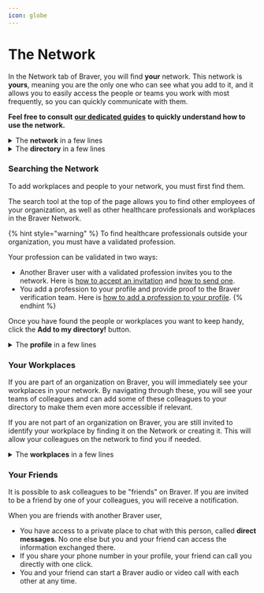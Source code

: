 ```yaml
---
icon: globe
---
```


# The Network

In the Network tab of Braver, you will find **your** network. This network is **yours**, meaning you are the only one who can see what you add to it, and it allows you to easily access the people or teams you work with most frequently, so you can quickly communicate with them.

**Feel free to consult** [**our dedicated guides**](https://support.braver.net/guides/for-healthcare-workers/reseau) **to quickly understand how to use the network.**

<details>

<summary>The <strong>network</strong> in a few lines</summary>

* Braver allows healthcare professionals to collaborate with all the actors surrounding their patients, whether they work in the same organization or not. Braver enables validated healthcare professionals to find other healthcare professionals working in different organizations: this is called the **Braver Network**.
* The **Internal Network** includes all members of the same organization who exchange on Braver. For example, by clicking on a workplace, you can see all the members of the internal network of a healthcare establishment.

</details>

<details>

<summary>The <strong>directory</strong> in a few lines</summary>

* In the Network tab of Braver, you can find all members of the internal or external network of your workplace in the search bar.
* If you frequently communicate with a healthcare professional, it is a good practice to add them to your directory. Adding them to discussion threads will be faster as they will be suggested immediately.
* When you add a professional to your directory, they are not notified.
  * Here is [how to add people to your directory](https://support.braver.net/guides/for-healthcare-workers/reseau/ajouter-un-contact-a-votre-bottin). Adding workplaces works the same way.
* If you invite a colleague to be a **friend**, they will also be added to your directory immediately and will be notified of this request.

</details>

### Searching the Network

To add workplaces and people to your network, you must first find them.

The search tool at the top of the page allows you to find other employees of your organization, as well as other healthcare professionals and workplaces in the Braver Network.

{% hint style="warning" %}
To find healthcare professionals outside your organization, you must have a validated profession.

Your profession can be validated in two ways:

* Another Braver user with a validated profession invites you to the network. Here is [how to accept an invitation](https://support.braver.net/guides/for-healthcare-workers/creation-de-compte/accepter-une-invitation) and [how to send one](https://support.braver.net/guides/for-healthcare-workers/reseau/inviter-un-professionnel-de-la-sante-a-rejoindre-le-reseau-braver).
* You add a profession to your profile and provide proof to the Braver verification team. Here is [how to add a profession to your profile](https://support.braver.net/guides/for-healthcare-workers/gestion-du-profil/ajouter-sa-profession).
{% endhint %}

Once you have found the people or workplaces you want to keep handy, click the **Add to my directory!** button.

<details>

<summary>The <strong>profile</strong> in a few lines</summary>

* When a colleague finds you in the Braver directory or clicks on your name in a care channel, they can view your profile.
* Your profile includes your photograph, a space to describe yourself, your profession, and your workplace(s).
* It allows you to ensure that you are talking to the right person and to learn more about them.

</details>

### Your Workplaces

If you are part of an organization on Braver, you will immediately see your workplaces in your network. By navigating through these, you will see your teams of colleagues and can add some of these colleagues to your directory to make them even more accessible if relevant.

If you are not part of an organization on Braver, you are still invited to identify your workplace by finding it on the Network or creating it. This will allow your colleagues on the network to find you if needed.

<details>

<summary>The <strong>workplaces</strong> in a few lines</summary>

* A workplace groups healthcare professionals who work together in a practice location (e.g., a private clinic, a pharmacy, a hospital center, etc.).
* A healthcare organization can gather multiple workplaces.

</details>

### Your Friends

It is possible to ask colleagues to be "friends" on Braver. If you are invited to be a friend by one of your colleagues, you will receive a notification.

When you are friends with another Braver user,

* You have access to a private place to chat with this person, called **direct messages**. No one else but you and your friend can access the information exchanged there.
* If you share your phone number in your profile, your friend can call you directly with one click.
* You and your friend can start a Braver audio or video call with each other at any time.